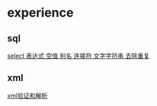 # experience

## sql

[select 表达式 空值 别名 连接符 文字字符串 去除重复](experience/sql/select.sql)





## xml

[xml验证和解析](experience/xml/source/README.md)

